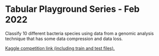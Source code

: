 # Tabular Playground Series - Feb 2022
Classify 10 different bacteria species using data from a genomic analysis technique that has some data compression and data loss.

[Kaggle competition link (including train and test files).](https://www.kaggle.com/c/tabular-playground-series-feb-2022)
